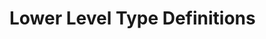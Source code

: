 # Lower Level Type Definitions

<p data-include="message/table/action.html" data-include-format="html">
</p>


<p data-include="message/table/constraint.html" data-include-format="html">
</p>


<p data-include="message/table/dataaddress.html" data-include-format="html">
</p>

<p data-include="message/table/distribution.html" data-include-format="html">
</p>


<p data-include="message/table/duty.html" data-include-format="html">
</p>


<p data-include="message/table/dataservice.html" data-include-format="html">
</p>


<p data-include="message/table/endpointproperty.html" data-include-format="html">
</p>


<p data-include="message/table/messageoffer.html" data-include-format="html">
</p>


<p data-include="message/table/offer.html" data-include-format="html">
</p>


<p data-include="message/table/permission.html" data-include-format="html">
</p>


